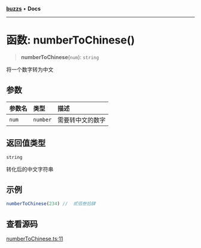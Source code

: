 [**buzzs**](../README.md) • **Docs**

***

# 函数: numberToChinese()

> **numberToChinese**(`num`): `string`

将一个数字转为中文

## 参数

| 参数名 | 类型 | 描述 |
| :------ | :------ | :------ |
| `num` | `number` | 需要转中文的数字 |

## 返回值类型

`string`

转化后的中文字符串

## 示例

```ts
numberToChinese(234) //  贰佰叁拾肆
```

## 查看源码

[numberToChinese.ts:11](https://github.com/Leexiaop/buzz/blob/7b12692d0748898621f219703f0b1bfce5c31863/src/numberToChinese.ts#L11)
